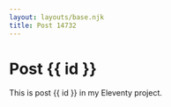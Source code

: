 ```yaml
---
layout: layouts/base.njk
title: Post 14732
---
```


# Post {{ id }}

This is post {{ id }} in my Eleventy project.
